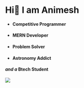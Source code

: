 <H1>Hi<span>👋 I am Animesh</H1>
<ul>
 <li><h4>Competitive Programmer</h4></li>
<li><h4>MERN Developer</li>
<li><h4>Problem Solver</li>
<li><h4>Astronomy Addict</li>
</ul>
<h4><i>and a</i> Btech Student</h4>
 
 ![](https://komarev.com/ghpvc/?username=animesh191)

